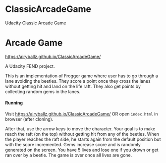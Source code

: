 # ClassicArcadeGame
Udacity Classic Arcade Game

# Arcade Game

https://airyballz.github.io/ClassicArcadeGame/

A Udacity FEND project.

This is an implementation of Frogger game where user has to go through a lane avoiding the beetles.
They score a point once they cross the lanes without getting hit and land on the life raft.
They also get points by collecting random gems in the lanes.

#### Running

Visit https://airyballz.github.io/ClassicArcadeGame/ OR open `index.html` in browser (after cloning).

After that, use the arrow keys to move the character.
Your goal is to make reach the raft (on the top) without getting hit from any of the beetles.
When the player reaches the raft side, he starts again from the default position but with the score incremented.
Gems increase score and is randomly generated on the screen.
You have 5 lives and lose one if you drown or get ran over by a beetle.
The game is over once all lives are gone.
